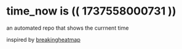 # time_now is (( 1737558000731 ))

an automated repo that shows the currnent time

inspired by [breakingheatmap](https://github.com/breakingheatmap/breakingheatmap)